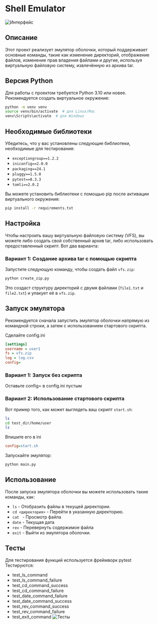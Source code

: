 
# Shell Emulator
![Интерфейс](https://i.imgur.com/AuX8p4Z.png)
## Описание

Этот проект реализует эмулятор оболочки, который поддерживает основные команды, такие как изменение директорий, отображение файлов, изменение прав владения файлами и другие, используя виртуальную файловую систему, извлечённую из архива tar.

## Версия Python

Для работы с проектом требуется Python 3.10 или новее. Рекомендуется создать виртуальное окружение:

```bash
python -m venv venv
source venv/bin/activate  # для Linux/Mac
venv\Scripts\activate  # для Windows
```

## Необходимые библиотеки

Убедитесь, что у вас установлены следующие библиотеки, необходимые для тестирования:

- `exceptiongroup==1.2.2`
- `iniconfig==2.0.0`
- `packaging==24.1`
- `pluggy==1.5.0`
- `pytest==8.3.3`
- `tomli==2.0.2`

Вы можете установить библиотеки с помощью pip после активации виртуального окружения:

```bash
pip install -r requirements.txt
```

## Настройка

Чтобы настроить вашу виртуальную файловую систему (VFS), вы можете либо создать свой собственный архив tar, либо использовать предоставленный скрипт. Вот два варианта:

### Вариант 1: Создание архива tar с помощью скрипта

Запустите следующую команду, чтобы создать файл `vfs.zip`:

```bash
python create_zip.py
```


Это создаст структуру директорий с двумя файлами (`file1.txt` и `file2.txt`) и упакует её в `vfs.zip`.

## Запуск эмулятора

Рекомендуется сначала запустить эмулятор оболочки напрямую из командной строки, а затем с использованием стартового скрипта.


Сделайте config.ini

```ini
[settings]
username = user1
fs = vfs.zip
log = log.csv
config=
```

### Вариант 1: Запуск без скрипта

Оставьте config= в config.ini пустым

### Вариант 2: Использование стартового скрипта

Вот пример того, как может выглядеть ваш скрипт `start.sh`:

```bash
ls
cd test_dir/home/user
ls
```

Впишите его в ini

```ini
config=start.sh
```

Запускайте эмулятор:

```bash
python main.py
```

## Использование

После запуска эмулятора оболочки вы можете использовать такие команды, как:

- `ls` - Отобразить файлы в текущей директории.
- `cd <директория>` - Перейти в указанную директорию.
- `cat ` -  Просмотр файла
- `date` - Текущая дата
- `rev` - Перевернуть содержимое файла
- `exit` - Выйти из эмулятора оболочки.

## Тесты

Для тестирования функций используется фреймворк pytest
Тестируются:
- test_ls_command
- test_ls_command_failure
- test_cd_command_success
- test_cd_command_failure
- test_date_command_failure
- test_date_command_success
- test_rev_command_success
- test_rev_command_failure
- test_exit_command
![Тесты](https://i.imgur.com/n0gHO0K.png)